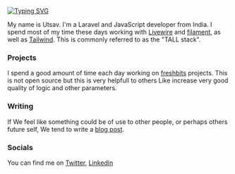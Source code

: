 [![Typing SVG](https://readme-typing-svg.herokuapp.com?color=9BF7A9&background=FFFFFF00&lines=@utsavsomaiya)](https://git.io/typing-svg)

My name is Utsav. I'm a Laravel and JavaScript developer from India. I spend most of my time these days working with [Livewire](https://laravel-livewire.com/) and [filament](https://filamentphp.com/), as well as [Tailwind](https://tailwindcss.com/). This is commonly referred to as the "TALL stack".

### Projects

I spend a good amount of time each day working on [freshbits](https://github.com/freshbitsweb) projects. This is not open source but this is very helpfull to others Like increase very good quality of logic and other parameters.

### Writing

If We feel like something could be of use to other people, or perhaps others future self, We tend to write a [blog post]([https://ryangjchandler.co.uk/](https://blog.freshbits.in/)).

### Socials

You can find me on [Twitter](https://twitter.com/SomaiyaUtsav), [Linkedin](https://www.linkedin.com/in/utsavsomaiya/) 
